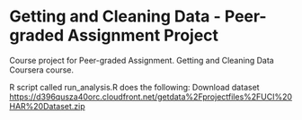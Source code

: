 # Getting and Cleaning Data - Peer-graded Assignment Project

Course project for Peer-graded Assignment. Getting and Cleaning Data Coursera course. 

R script called run_analysis.R does the following:
Download dataset https://d396qusza40orc.cloudfront.net/getdata%2Fprojectfiles%2FUCI%20HAR%20Dataset.zip
